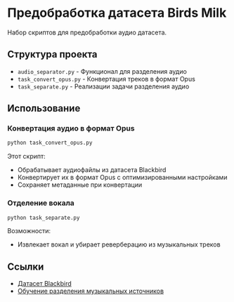 # Предобработка датасета Birds Milk

Набор скриптов для предобработки аудио датасета.

## Структура проекта

- `audio_separator.py` - Функционал для разделения аудио
- `task_convert_opus.py` - Конвертация треков в формат Opus
- `task_separate.py` - Реализации задачи разделения аудио

## Использование

### Конвертация аудио в формат Opus

```python
python task_convert_opus.py
```

Этот скрипт:
- Обрабатывает аудиофайлы из датасета Blackbird
- Конвертирует их в формат Opus с оптимизированными настройками
- Сохраняет метаданные при конвертации

### Отделение вокала

```python
python task_separate.py
```

Возможности:
- Извлекает вокал и убирает реверберацию из музыкальных треков

## Ссылки

- [Датасет Blackbird](https://github.com/Kiberchaika/The_Blackbird_Dataset)
- [Обучение разделения музыкальных источников](https://github.com/jarredou/Music-Source-Separation-Training) 